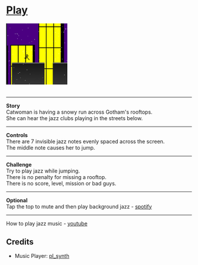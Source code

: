 <h1><a href=//bacionejs.github.io/cat/index.html style=text-decoration: none; color: inherit;>Play</a></h1>

<a href=//bacionejs.github.io/cat/index.html target=_blank>
    <img src=README.jpg width=33% />
</a>
<br>
<br>

---
**Story**  
Catwoman is having a snowy run across Gotham's rooftops.  
She can hear the jazz clubs playing in the streets below.  

---
**Controls**  
There are 7 invisible jazz notes evenly spaced across the screen.  
The middle note causes her to jump.  

---
**Challenge**  
Try to play jazz while jumping.  
There is no penalty for missing a rooftop.  
There is no score, level, mission or bad guys.  

---
**Optional**  
Tap the top to mute and then play background jazz - [spotify](https://open.spotify.com/playlist/6gqJPa4A4gXTwTSGWcpC1d)  

---
How to play jazz music - [youtube](https://youtube.com/shorts/E5WLNmErkiY?si=CXQLaWg2f1XLaixs)  


## Credits
- Music Player: [pl_synth](https://github.com/phoboslab/pl_synth)

